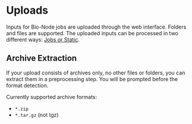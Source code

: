 # Uploads

Inputs for Bio-Node jobs are uploaded through the web interface. Folders and files are supported. The uploaded inputs can be processed in two different ways: [Jobs or Static][1].

## Archive Extraction

If your upload consists of archives only, no other files or folders, you can extract them in a preprocessing step. You will be prompted before the format detection.

Currently supported archive formats:

-   `*.zip`
-   `*.tar.gz` (not tgz)

[1]: /static_upload/
